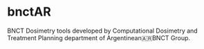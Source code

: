 # bnctAR
BNCT Dosimetry tools developed by Computational Dosimetry and Treatment Planning department of Argentinean🇦🇷BNCT Group.
